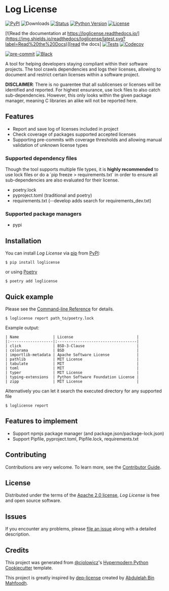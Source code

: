 # Log License

[![PyPI](https://img.shields.io/pypi/v/loglicense.svg)][pypi_]
![Downloads](https://img.shields.io/pypi/dm/loglicense)
[![Status](https://img.shields.io/pypi/status/loglicense.svg)][status]
[![Python Version](https://img.shields.io/pypi/pyversions/loglicense)][python version]
[![License](https://img.shields.io/pypi/l/loglicense)][license]

[![Read the documentation at https://loglicense.readthedocs.io/](https://img.shields.io/readthedocs/loglicense/latest.svg?label=Read%20the%20Docs)][read the docs]
[![Tests](https://github.com/martincjespersen/loglicense/workflows/Tests/badge.svg)][tests]
[![Codecov](https://codecov.io/gh/martincjespersen/loglicense/branch/main/graph/badge.svg)][codecov]

[![pre-commit](https://img.shields.io/badge/pre--commit-enabled-brightgreen?logo=pre-commit&logoColor=white)][pre-commit]
[![Black](https://img.shields.io/badge/code%20style-black-000000.svg)][black]

[pypi_]: https://pypi.org/project/loglicense/
[status]: https://pypi.org/project/loglicense/
[python version]: https://pypi.org/project/loglicense
[read the docs]: https://loglicense.readthedocs.io/
[tests]: https://github.com/martincjespersen/loglicense/actions?workflow=Tests
[codecov]: https://app.codecov.io/gh/martincjespersen/loglicense
[pre-commit]: https://github.com/pre-commit/pre-commit
[black]: https://github.com/psf/black

A tool for helping developers staying compliant within their software projects. The tool crawls dependencies and logs their licenses, allowing to document and restrict certain licenses within a software project.

**DISCLAIMER**: There is no guarentee that all sublicenses or licenses will be identified and reported. For highest ensurance, use lock files to also catch sub-dependencies. However, this only looks within the given package manager, meaning C libraries an alike will not be reported here.

## Features

- Report and save log of licenses included in project
- Check coverage of packages supported accepted licenses
- Supporting pre-commits with coverage thresholds and allowing manual validation of unknown license types

### Supported dependency files

Though the tool supports multiple file types, it is **highly recommended** to use lock files or do a ´pip freeze > requirements.txt´ in order to ensure all sub-dependencies are also evaluated for their license.

- poetry.lock
- pyproject.toml (traditional and poetry)
- requirements.txt (--develop adds search for requirements_dev.txt)

### Supported package managers

- pypi

## Installation

You can install _Log License_ via [pip] from [PyPI]:

```console
$ pip install loglicense
```

or using [Poetry]

```console
$ poetry add loglicense
```

## Quick example

Please see the [Command-line Reference] for details.

```console
$ loglicense report path_to/poetry.lock
```

Example output:

```console
| Name               | License                            |
|:-------------------|:-----------------------------------|
| click              | BSD-3-Clause                       |
| colorama           | BSD                                |
| importlib-metadata | Apache Software License            |
| pathlib            | MIT License                        |
| tabulate           | MIT                                |
| toml               | MIT                                |
| typer              | MIT License                        |
| typing-extensions  | Python Software Foundation License |
| zipp               | MIT License                        |
```

Alternatively you can let it search the executed directory for any supported file

```console
$ loglicense report
```

## Features to implement

- Support npmjs package manager (and package.json/package-lock.json)
- Support Pipfile, pyproject.toml, Pipfile.lock, requirements.txt

## Contributing

Contributions are very welcome.
To learn more, see the [Contributor Guide].

## License

Distributed under the terms of the [Apache 2.0 license][license],
_Log License_ is free and open source software.

## Issues

If you encounter any problems,
please [file an issue] along with a detailed description.

## Credits

This project was generated from [@cjolowicz]'s [Hypermodern Python Cookiecutter] template.

[@cjolowicz]: https://github.com/cjolowicz
[pypi]: https://pypi.org/
[hypermodern python cookiecutter]: https://github.com/cjolowicz/cookiecutter-hypermodern-python
[file an issue]: https://github.com/martincjespersen/loglicense/issues
[pip]: https://pip.pypa.io/

This project is greatly inspired by [dep-license] created by [Abdulelah Bin Mahfoodh].

[dep-license]: https://github.com/abduhbm/dep-license
[abdulelah bin mahfoodh]: https://github.com/abduhbm
[poetry]: https://python-poetry.org/

<!-- github-only -->

[license]: https://github.com/martincjespersen/loglicense/blob/main/LICENSE
[contributor guide]: https://github.com/martincjespersen/loglicense/blob/main/CONTRIBUTING.md
[command-line reference]: https://loglicense.readthedocs.io/en/latest/usage.html
